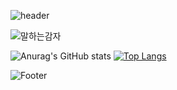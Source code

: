 ![header](https://capsule-render.vercel.app/api?type=waving&color=auto&height=300&section=header&text=Speaking%20Potato&fontColor=ffffff&fontSize=90)

![말하는감자](https://user-images.githubusercontent.com/57933510/187471037-5fc85195-de2d-4c56-8243-61ad703de842.png)

![Anurag's GitHub stats](https://github-readme-stats.vercel.app/api?username=Choiyu330&show_icons=true&theme=nord) [![Top Langs](https://github-readme-stats.vercel.app/api/top-langs/?username=Choiyu330&layout=compact)](https://github.com/anuraghazra/github-readme-stats)

![Footer](https://capsule-render.vercel.app/api?type=waving&color=auto&height=200&section=footer)
